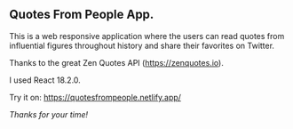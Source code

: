 ## Quotes From People App.

This is a web responsive application where the users can read quotes from influential figures throughout history and share their favorites on Twitter.

Thanks to the great Zen Quotes API (https://zenquotes.io).

I used React 18.2.0. 

Try it on:
https://quotesfrompeople.netlify.app/

*Thanks for your time!*


